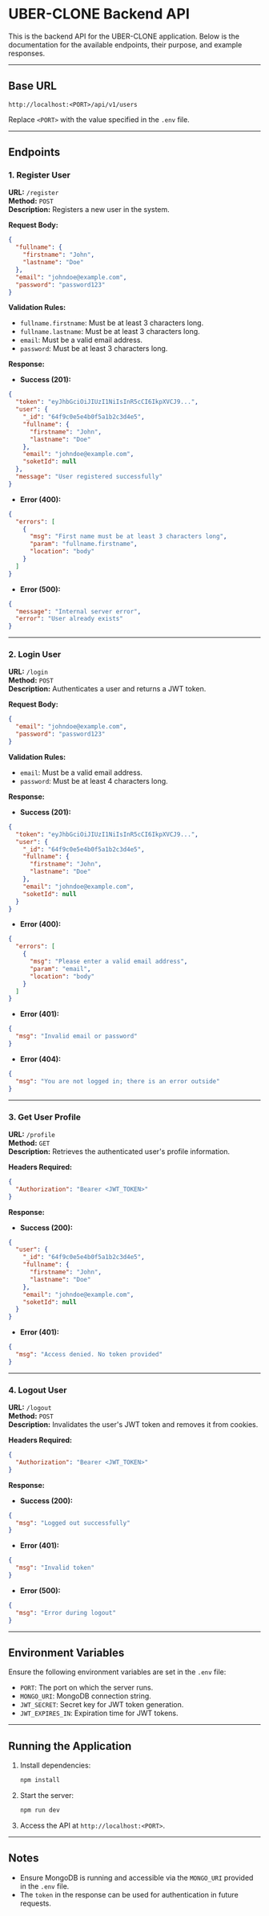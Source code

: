 # UBER-CLONE Backend API

This is the backend API for the UBER-CLONE application. Below is the documentation for the available endpoints, their purpose, and example responses.

---

## Base URL

```
http://localhost:<PORT>/api/v1/users
```

Replace `<PORT>` with the value specified in the `.env` file.

---

## Endpoints

### 1. **Register User**

**URL:** `/register`  
**Method:** `POST`  
**Description:** Registers a new user in the system.  

**Request Body:**
```json
{
  "fullname": {
    "firstname": "John",
    "lastname": "Doe"
  },
  "email": "johndoe@example.com",
  "password": "password123"
}
```

**Validation Rules:**
- `fullname.firstname`: Must be at least 3 characters long.
- `fullname.lastname`: Must be at least 3 characters long.
- `email`: Must be a valid email address.
- `password`: Must be at least 3 characters long.

**Response:**
- **Success (201):**
```json
{
  "token": "eyJhbGciOiJIUzI1NiIsInR5cCI6IkpXVCJ9...",
  "user": {
    "_id": "64f9c0e5e4b0f5a1b2c3d4e5",
    "fullname": {
      "firstname": "John",
      "lastname": "Doe"
    },
    "email": "johndoe@example.com",
    "soketId": null
  },
  "message": "User registered successfully"
}
```

- **Error (400):**
```json
{
  "errors": [
    {
      "msg": "First name must be at least 3 characters long",
      "param": "fullname.firstname",
      "location": "body"
    }
  ]
}
```

- **Error (500):**
```json
{
  "message": "Internal server error",
  "error": "User already exists"
}
```

---

### 2. **Login User**

**URL:** `/login`  
**Method:** `POST`  
**Description:** Authenticates a user and returns a JWT token.

**Request Body:**
```json
{
  "email": "johndoe@example.com",
  "password": "password123"
}
```

**Validation Rules:**
- `email`: Must be a valid email address.
- `password`: Must be at least 4 characters long.

**Response:**
- **Success (201):**
```json
{
  "token": "eyJhbGciOiJIUzI1NiIsInR5cCI6IkpXVCJ9...",
  "user": {
    "_id": "64f9c0e5e4b0f5a1b2c3d4e5",
    "fullname": {
      "firstname": "John",
      "lastname": "Doe"
    },
    "email": "johndoe@example.com",
    "soketId": null
  }
}
```

- **Error (400):**
```json
{
  "errors": [
    {
      "msg": "Please enter a valid email address",
      "param": "email",
      "location": "body"
    }
  ]
}
```

- **Error (401):**
```json
{
  "msg": "Invalid email or password"
}
```

- **Error (404):**
```json
{
  "msg": "You are not logged in; there is an error outside"
}
```

---

### 3. **Get User Profile**

**URL:** `/profile`  
**Method:** `GET`  
**Description:** Retrieves the authenticated user's profile information.

**Headers Required:**
```json
{
  "Authorization": "Bearer <JWT_TOKEN>"
}
```

**Response:**
- **Success (200):**
```json
{
  "user": {
    "_id": "64f9c0e5e4b0f5a1b2c3d4e5",
    "fullname": {
      "firstname": "John",
      "lastname": "Doe"
    },
    "email": "johndoe@example.com",
    "soketId": null
  }
}
```

- **Error (401):**
```json
{
  "msg": "Access denied. No token provided"
}
```

---

### 4. **Logout User**

**URL:** `/logout`  
**Method:** `POST`  
**Description:** Invalidates the user's JWT token and removes it from cookies.

**Headers Required:**
```json
{
  "Authorization": "Bearer <JWT_TOKEN>"
}
```

**Response:**
- **Success (200):**
```json
{
  "msg": "Logged out successfully"
}
```

- **Error (401):**
```json
{
  "msg": "Invalid token"
}
```

- **Error (500):**
```json
{
  "msg": "Error during logout"
}
```

---

## Environment Variables

Ensure the following environment variables are set in the `.env` file:

- `PORT`: The port on which the server runs.
- `MONGO_URI`: MongoDB connection string.
- `JWT_SECRET`: Secret key for JWT token generation.
- `JWT_EXPIRES_IN`: Expiration time for JWT tokens.

---

## Running the Application

1. Install dependencies:
   ```bash
   npm install
   ```

2. Start the server:
   ```bash
   npm run dev
   ```

3. Access the API at `http://localhost:<PORT>`.

---

## Notes

- Ensure MongoDB is running and accessible via the `MONGO_URI` provided in the `.env` file.
- The `token` in the response can be used for authentication in future requests.
